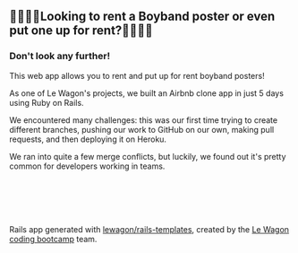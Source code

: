 ## 👨‍🎤🧑‍🎤Looking to rent a Boyband poster or even put one up for rent?👩‍🎤👨‍🎤
### Don't look any further!

<p>This web app allows you to rent and put up for rent boyband posters!</p>

<p>As one of Le Wagon's projects, we built an Airbnb clone app in just 5 days using Ruby on Rails.</p>

<p>We encountered many challenges: this was our first time trying to create different branches, pushing our work to GitHub on our own, making pull requests, and then deploying it on Heroku.</p>

<p>We ran into quite a few merge conflicts, but luckily, we found out it's pretty common for developers working in teams.</p>

<br>
<br>
<br>
<br>

Rails app generated with [lewagon/rails-templates](https://github.com/lewagon/rails-templates), created by the [Le Wagon coding bootcamp](https://www.lewagon.com) team.
